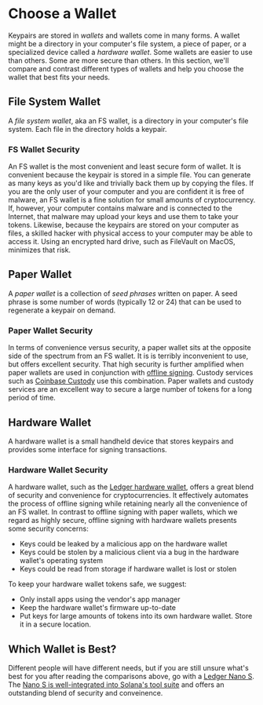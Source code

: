 # Choose a Wallet

Keypairs are stored in *wallets* and wallets come in many forms. A wallet might
be a directory in your computer's file system, a piece of paper, or a
specialized device called a *hardware wallet*. Some wallets are easier to use
than others.  Some are more secure than others. In this section, we'll compare
and contrast different types of wallets and help you choose the wallet that
best fits your needs.

## File System Wallet

A *file system wallet*, aka an FS wallet, is a directory in your computer's
file system. Each file in the directory holds a keypair.

### FS Wallet Security

An FS wallet is the most convenient and least secure form of wallet. It is
convenient because the keypair is stored in a simple file. You can generate as
many keys as you'd like and trivially back them up by copying the files. If you
are the only user of your computer and you are confident it is free of malware,
an FS wallet is a fine solution for small amounts of cryptocurrency. If,
however, your computer contains malware and is connected to the Internet, that
malware may upload your keys and use them to take your tokens. Likewise,
because the keypairs are stored on your computer as files, a skilled hacker
with physical access to your computer may be able to access it. Using an
encrypted hard drive, such as FileVault on MacOS, minimizes that risk.

## Paper Wallet

A *paper wallet* is a collection of *seed phrases* written on paper. A seed
phrase is some number of words (typically 12 or 24) that can be used to
regenerate a keypair on demand.

### Paper Wallet Security

In terms of convenience versus security, a paper wallet sits at the opposite
side of the spectrum from an FS wallet. It is is terribly inconvenient to use,
but offers excellent security. That high security is further amplified when
paper wallets are used in conjunction with [offline
signing](../offline-signing). Custody services such as [Coinbase
Custody](https://custody.coinbase.com/) use this combination.  Paper wallets
and custody services are an excellent way to secure a large number of tokens
for a long period of time.

## Hardware Wallet

A hardware wallet is a small handheld device that stores keypairs and provides
some interface for signing transactions.

### Hardware Wallet Security

A hardware wallet, such as the [Ledger hardware
wallet](https://www.ledger.com/), offers a great blend of security and
convenience for cryptocurrencies. It effectively automates the process of
offline signing while retaining nearly all the convenience of an FS wallet.
In contrast to offline signing with paper wallets, which we regard as highly
secure, offline signing with hardware wallets presents some security concerns:

* Keys could be leaked by a malicious app on the hardware wallet
* Keys could be stolen by a malicious client via a bug in the hardware wallet's
  operating system
* Keys could be read from storage if hardware wallet is lost or stolen

To keep your hardware wallet tokens safe, we suggest:

* Only install apps using the vendor's app manager
* Keep the hardware wallet's firmware up-to-date
* Put keys for large amounts of tokens into its own hardware wallet. Store it
  in a secure location.

## Which Wallet is Best?

Different people will have different needs, but if you are still unsure what's
best for you after reading the comparisons above, go with a [Ledger Nano
S](https://shop.ledger.com/products/ledger-nano-s). The [Nano S is
well-integrated into Solana's tool suite](../remote-wallet/ledger) and offers
an outstanding blend of security and conveinence.
